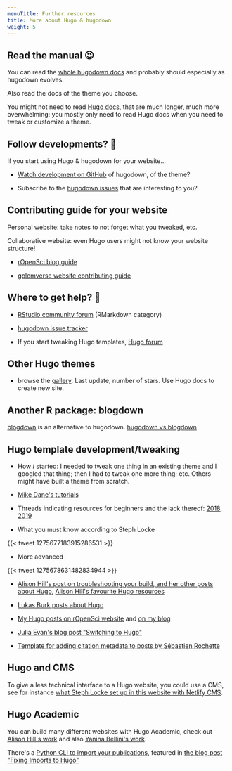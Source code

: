 ```yaml
---
menuTitle: Further resources
title: More about Hugo & hugodown
weight: 5
---
```


## Read the manual :wink:

You can read the [whole hugodown docs](https://hugodown.r-lib.org/) and probably should especially as hugodown evolves.

Also read the docs of the theme you choose.

You might not need to read [Hugo docs](https://gohugo.io/documentation/), that are much longer, much more overwhelming: you mostly only need to read Hugo docs when you need to tweak or customize a theme.

## Follow developments? :eyes:

If you start using Hugo & hugodown for your website...

* [Watch development on GitHub](https://help.github.com/en/github/managing-subscriptions-and-notifications-on-github/viewing-your-subscriptions#configuring-your-watch-settings-for-an-individual-repository) of hugodown, of the theme?

* Subscribe to the [hugodown issues](https://github.com/r-lib/hugodown/issues) that are interesting to you?

## Contributing guide for your website

Personal website: take notes to not forget what you tweaked, etc.

Collaborative website: even Hugo users might not know your website structure!

* [rOpenSci blog guide](https://blogguide.ropensci.org/)

* [golemverse website contributing guide](https://github.com/ThinkR-open/golemverse.org/blob/master/how-to.Rmd)

## Where to get help? :wave:

* [RStudio community forum](https://community.rstudio.com/c/R-Markdown/10) (RMarkdown category)

* [hugodown issue tracker](https://github.com/r-lib/hugodown/issues?q=is%3Aissue+is%3Aopen+sort%3Aupdated-desc)

* If you start tweaking Hugo templates, [Hugo forum](https://discourse.gohugo.io/)

## Other Hugo themes

* browse the [gallery](https://themes.gohugo.io/). Last update, number of stars. Use Hugo docs to create new site.

## Another R package: blogdown

[blogdown](https://bookdown.org/yihui/blogdown/) is an alternative to hugodown. [hugodown vs blogdown](https://hugodown.r-lib.org/#compared-to-blogdown)

## Hugo template development/tweaking

* How _I_ started: I needed to tweak one thing in an existing theme and I googled that thing; then I had to tweak one more thing; etc. Others might have built a theme from scratch.

* [Mike Dane's tutorials](https://www.mikedane.com/static-site-generators/hugo/)

* Threads indicating resources for beginners and the lack thereof: [2018](https://discourse.gohugo.io/t/comprehensive-hugo-tutorial-for-beginners/12586), [2019](https://discourse.gohugo.io/t/list-of-comprehensive-tutorials-for-beginners-2019/19654)

* What you must know according to Steph Locke

{{< tweet 1275677183915286531 >}}

* More advanced

{{< tweet 1275678631482834944 >}}

* [Alison Hill's post on troubleshooting your build, and her other posts about Hugo](https://alison.rbind.io/post/2019-03-04-hugo-troubleshooting/), [Alison Hill's favourite Hugo resources](https://summer-of-blogdown.netlify.app/day-04/#deeper-dives)

* [Lukas Burk posts about Hugo](https://blog.jemu.name/tags/hugo/)

* [My Hugo posts on rOpenSci website](https://ropensci.org/tags/hugo/) and [on my blog](https://masalmon.eu/tags/hugo/)

* [Julia Evan's blog post "Switching to Hugo"](https://jvns.ca/blog/2016/10/09/switching-to-hugo/)

* [Template for adding citation metadata to posts by Sébastien Rochette](https://github.com/statnmap/hugo-statnmap-theme/blob/3e2a54a9836fdd65779865e91058ba304b628336/layouts/partials/citation.html)

## Hugo and CMS

To give a less technical interface to a Hugo website, you could use a CMS, see for instance [what Steph Locke set up in this website with Netlify CMS](https://github.com/hzi-braunschweig/serohub).

## Hugo Academic

You can build many different websites with Hugo Academic, check out [Alison Hill's work](https://ysc-rmarkdown.netlify.app/) and also [Yanina Bellini's work](https://yabellini.netlify.app/).

There's a [Python CLI to import your publications](https://github.com/sourcethemes/academic-admin), featured in [the blog post "Fixing Imports to Hugo"](https://dyerlab.org/post/fixing-imports-to-hugo/)